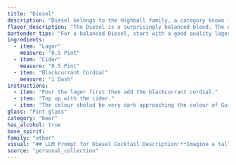 ```yaml
---
title: "Diesel"
description: "Diesel belongs to the Highball family, a category known for its simple, refreshing blends of spirits and mixers. This particular concoction, likely originating in the UK, takes inspiration from the classic shandy (beer and lemonade) with a twist, substituting cider for lemonade and adding blackcurrant cordial for a tart, fruity complexity. "
flavor_description: "The Diesel is a surprisingly balanced blend. The crisp lager provides a clean, malty base, while the cider adds a touch of sweetness and fruitiness. The blackcurrant cordial then takes center stage, offering a burst of tart, dark berry flavor. It's a refreshing and slightly tart cocktail, perfect for a hot day or a casual gathering. "
bartender_tips: "For a balanced Diesel, start with a good quality lager.  Use a high-quality blackcurrant cordial, as its flavor will be prominent.  Don't be afraid to adjust the cider ratio to your taste.  A splash of lemon juice adds brightness, and a blackcurrant garnish adds a touch of elegance.  Chill all ingredients before mixing to ensure a refreshing drink. "
ingredients:
  - item: "Lager"
    measure: "0.5 Pint"
  - item: "Cider"
    measure: "0.5 Pint"
  - item: "Blackcurrant Cordial"
    measure: "1 Dash"
instructions:
  - item: "Pour the lager first then add the blackcurrant cordial."
  - item: "Top up with the cider."
  - item: "The colour sholud be very dark approaching the colour of Guiness."
glass: "Pint glass"
category: "beer"
has_alcohol: true
base_spirit:
family: "other"
visual: "## LLM Prompt for Diesel Cocktail Description:**Imagine a tall glass filled with a dark, almost black liquid, swirling with hints of amber. The liquid is topped with a frothy head, reminiscent of a dark beer, but with a subtle blush of purple at the edges.  Tiny bubbles rise from the depths, like wisps of smoke. This is the Diesel cocktail. Describe the visual appeal of this cocktail, using imagery that evokes its dark, brooding, but subtly sweet and complex nature.** **Bonus:** Include sensory details like the scent of the cocktail, the feeling of the glass in your hand, and the sound of the ice clinking as you sip. "
source: "personal_collection"
---
```


